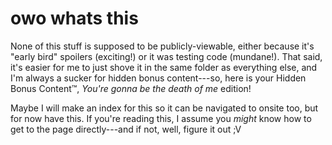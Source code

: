 # owo whats this
None of this stuff is supposed to be publicly-viewable, either because it's "early bird" spoilers (exciting!) or it was testing code (mundane!). That said, it's easier for me to just shove it in the same folder as everything else, and I'm always a sucker for hidden bonus content---so, here is your Hidden Bonus Content™, <i>You're gonna be the death of me</i> edition!

Maybe I will make an index for this so it can be navigated to onsite too, but for now have this. If you're reading this, I assume you *might* know how to get to the page directly---and if not, well, figure it out ;V